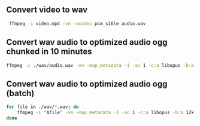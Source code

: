 ## Convert video to wav

```bash
 ffmpeg -i video.mp4 -vn -acodec pcm_s16le audio.wav
```

## Convert wav audio to optimized audio ogg chunked in 10 minutes

```bash
ffmpeg -i ./wav/audio.wav -vn -map_metadata -1 -ac 1 -c:a libopus -b:a 12k -f segment -segment_time 600 -application voip  ./wav/audio_%03d.ogg
```

## Convert wav audio to optimized audio ogg (batch)

```bash
for file in ./wav/*.wav; do
    ffmpeg -i "$file" -vn -map_metadata -1 -ac 1 -c:a libopus -b:a 12k -f segment -segment_time 600 -application voip "${file%.wav}_%03d.ogg"
done
```
